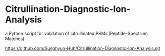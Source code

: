 # Citrullination-Diagnostic-Ion-Analysis
a Python script for validation of citrullinated PSMs (Peptide-Spectrum Matches)

https://github.com/Sunghyun-Huh/Citrullination-Diagnostic-Ion-Analysis.git
